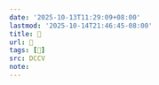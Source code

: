 ```yaml
---
date: '2025-10-13T11:29:09+08:00'
lastmod: '2025-10-14T21:46:45-08:00'
title: 󰠓
url: 󰠓
tags: [𡹪]
src: DCCV
note:
---
```

